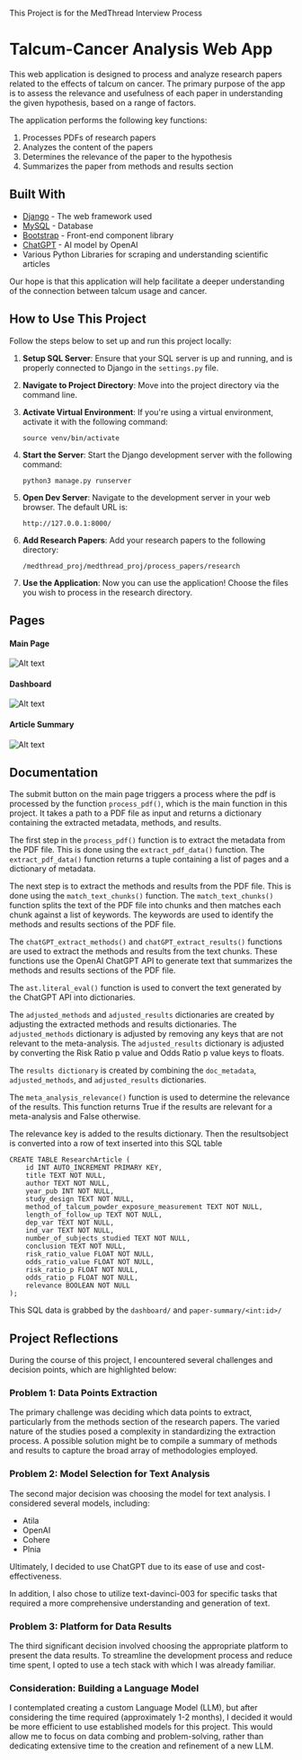 This Project is for the MedThread Interview Process

# Talcum-Cancer Analysis Web App

This web application is designed to process and analyze research papers related to the effects of talcum on cancer. The primary purpose of the app is to assess the relevance and usefulness of each paper in understanding the given hypothesis, based on a range of factors.

The application performs the following key functions:

1. Processes PDFs of research papers
2. Analyzes the content of the papers
3. Determines the relevance of the paper to the hypothesis
4. Summarizes the paper from methods and results section


## Built With

- [Django](https://www.djangoproject.com/) - The web framework used
- [MySQL](https://www.mysql.com/) - Database
- [Bootstrap](https://getbootstrap.com/) - Front-end component library
- [ChatGPT](https://openai.com/research/chatgpt) - AI model by OpenAI
- Various Python Libraries for scraping and understanding scientific articles

Our hope is that this application will help facilitate a deeper understanding of the connection between talcum usage and cancer.



## How to Use This Project

Follow the steps below to set up and run this project locally:

1. **Setup SQL Server**: Ensure that your SQL server is up and running, and is properly connected to Django in the `settings.py` file.

2. **Navigate to Project Directory**: Move into the project directory via the command line.

3. **Activate Virtual Environment**: If you're using a virtual environment, activate it with the following command:
    ```
    source venv/bin/activate
    ```

4. **Start the Server**: Start the Django development server with the following command:
    ```
    python3 manage.py runserver
    ```

5. **Open Dev Server**: Navigate to the development server in your web browser. The default URL is:
    ```
    http://127.0.0.1:8000/
    ```

6. **Add Research Papers**: Add your research papers to the following directory:
    ```
    /medthread_proj/medthread_proj/process_papers/research
    ```

7. **Use the Application**: Now you can use the application! Choose the files you wish to process in the research directory.






## Pages


#### Main Page

![Alt text](https://raw.githubusercontent.com/liamsgordon/medthread_proj/main/imgs/Screenshot%202023-06-05%20at%203.40.58%20AM.png)

#### Dashboard

![Alt text](https://raw.githubusercontent.com/liamsgordon/medthread_proj/main/imgs/Screenshot%202023-06-05%20at%203.42.32%20AM.png)

#### Article Summary

![Alt text](https://raw.githubusercontent.com/liamsgordon/medthread_proj/main/imgs/Screenshot%202023-06-05%20at%203.42.04%20AM.png)

## Documentation

The submit button on the main page triggers a process where the pdf is processed by the function `process_pdf()`, which is the main function in this project. It takes a path to a PDF file as input and returns a dictionary containing the extracted metadata, methods, and results.

The first step in the `process_pdf()` function is to extract the metadata from the PDF file. This is done using the `extract_pdf_data()` function. The `extract_pdf_data()` function returns a tuple containing a list of pages and a dictionary of metadata.

The next step is to extract the methods and results from the PDF file. This is done using the `match_text_chunks()` function. The `match_text_chunks()` function splits the text of the PDF file into chunks and then matches each chunk against a list of keywords. The keywords are used to identify the methods and results sections of the PDF file.

The `chatGPT_extract_methods()` and `chatGPT_extract_results()` functions are used to extract the methods and results from the text chunks. These functions use the OpenAI ChatGPT API to generate text that summarizes the methods and results sections of the PDF file.

The `ast.literal_eval()` function is used to convert the text generated by the ChatGPT API into dictionaries.

The `adjusted_methods` and `adjusted_results` dictionaries are created by adjusting the extracted methods and results dictionaries. The `adjusted_methods` dictionary is adjusted by removing any keys that are not relevant to the meta-analysis. The `adjusted_results` dictionary is adjusted by converting the Risk Ratio p value and Odds Ratio p value keys to floats.

The `results dictionary` is created by combining the `doc_metadata`, `adjusted_methods`, and `adjusted_results` dictionaries.

The `meta_analysis_relevance()` function is used to determine the relevance of the results. This function returns True if the results are relevant for a meta-analysis and False otherwise.

The relevance key is added to the results dictionary. Then the resultsobject is converted into a row of text inserted into this SQL table


~~~~
CREATE TABLE ResearchArticle (
    id INT AUTO_INCREMENT PRIMARY KEY,
    title TEXT NOT NULL,
    author TEXT NOT NULL,
    year_pub INT NOT NULL,
    study_design TEXT NOT NULL,
    method_of_talcum_powder_exposure_measurement TEXT NOT NULL,
    length_of_follow_up TEXT NOT NULL,
    dep_var TEXT NOT NULL,
    ind_var TEXT NOT NULL,
    number_of_subjects_studied TEXT NOT NULL,
    conclusion TEXT NOT NULL,
    risk_ratio_value FLOAT NOT NULL,
    odds_ratio_value FLOAT NOT NULL,
    risk_ratio_p FLOAT NOT NULL,
    odds_ratio_p FLOAT NOT NULL,
    relevance BOOLEAN NOT NULL
);
~~~~

This SQL data is grabbed by the `dashboard/` and `paper-summary/<int:id>/`


## Project Reflections

During the course of this project, I encountered several challenges and decision points, which are highlighted below:

### Problem 1: Data Points Extraction
The primary challenge was deciding which data points to extract, particularly from the methods section of the research papers. The varied nature of the studies posed a complexity in standardizing the extraction process. A possible solution might be to compile a summary of methods and results to capture the broad array of methodologies employed.

### Problem 2: Model Selection for Text Analysis
The second major decision was choosing the model for text analysis. I considered several models, including:
* Atila
* OpenAI
* Cohere
* Plnia

Ultimately, I decided to use ChatGPT due to its ease of use and cost-effectiveness.

In addition, I also chose to utilize text-davinci-003 for specific tasks that required a more comprehensive understanding and generation of text.

### Problem 3: Platform for Data Results
The third significant decision involved choosing the appropriate platform to present the data results. To streamline the development process and reduce time spent, I opted to use a tech stack with which I was already familiar.

### Consideration: Building a Language Model
I contemplated creating a custom Language Model (LLM), but after considering the time required (approximately 1-2 months), I decided it would be more efficient to use established models for this project. This would allow me to focus on data combing and problem-solving, rather than dedicating extensive time to the creation and refinement of a new LLM.
